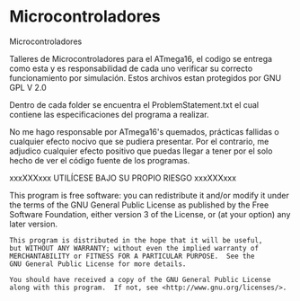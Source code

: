 Microcontroladores
==================
Microcontroladores


Talleres de Microcontroladores para el ATmega16, el codigo se entrega como esta y es responsabilidad de cada 
uno verificar su correcto funcionamiento por simulación. Estos archivos estan protegidos por GNU GPL V 2.0

Dentro de cada folder se encuentra el ProblemStatement.txt el cual contiene las especificaciones del programa
a realizar.

No me hago responsable por ATmega16's quemados, prácticas fallidas o cualquier efecto nocivo que se pudiera
presentar. Por el contrario, me adjudico cualquier efecto positivo que puedas llegar a tener por el solo hecho
de ver el código fuente de los programas.

xxxXXXxxx  UTILÍCESE BAJO SU PROPIO RIESGO xxxXXXxxx




This program is free software: you can redistribute it and/or modify
    it under the terms of the GNU General Public License as published by
    the Free Software Foundation, either version 3 of the License, or
    (at your option) any later version.

    This program is distributed in the hope that it will be useful,
    but WITHOUT ANY WARRANTY; without even the implied warranty of
    MERCHANTABILITY or FITNESS FOR A PARTICULAR PURPOSE.  See the
    GNU General Public License for more details.

    You should have received a copy of the GNU General Public License
    along with this program.  If not, see <http://www.gnu.org/licenses/>.










